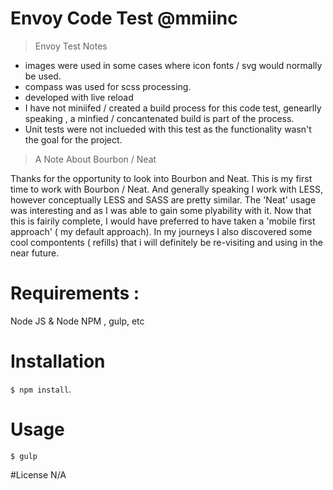 # Envoy Code Test @mmiinc

> Envoy Test Notes

* images were used in some cases where icon fonts / svg would normally be used. 
* compass was used for scss processing.
* developed with live reload
* I have not miniifed / created a build process for this code test, genearlly speaking , a minfied / concantenated build is part of the process.
* Unit tests were not inclueded with this test as the functionality wasn't the goal for the project.


> A Note About Bourbon / Neat

Thanks for the opportunity to look into Bourbon and Neat. This is my first time to work with Bourbon / Neat. And generally speaking I work with LESS, however conceptually LESS and SASS are pretty similar. The 'Neat' usage was interesting and as I was able to gain some plyability with it.
Now that this is fairily complete, I would have preferred to have taken a 'mobile first approach' ( my default approach).
In my journeys I also discovered some cool compontents ( refills) that i will definitely be re-visiting and using in the near future.

# Requirements :

Node JS & Node NPM , gulp, etc

# Installation
`$ npm install`.

# Usage
`$ gulp`


#License
N/A
